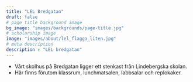 ```yaml
---
title: "LEL Bredgatan"
draft: false
# page title background image
bg_image: "images/backgrounds/page-title.jpg"
# scholarship image
image: "images/about/lel_flagga_liten.jpg"
# meta description
description : "LEL bredgatan"
---
```


* Vårt skolhus på Bredgatan ligger ett stenkast från Lindebergska skolan.
* Här finns förutom klassrum, lunchmatsalen, labbsalar och replokaker.